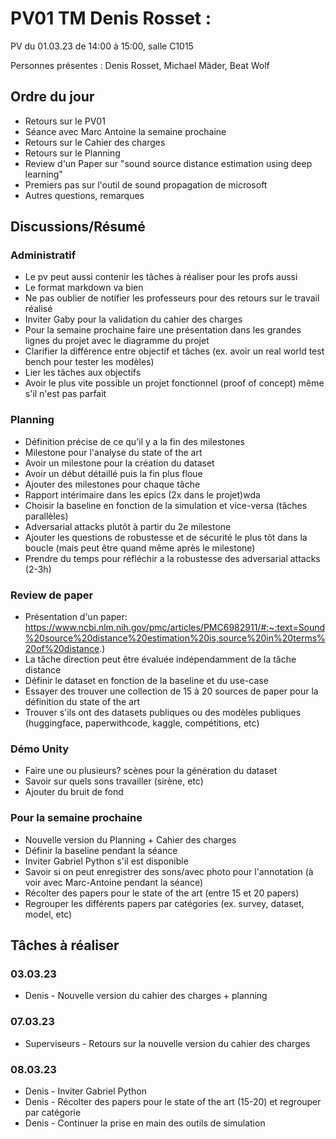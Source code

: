 # PV01 TM Denis Rosset :
PV du 01.03.23 de 14:00 à 15:00, salle C1015

Personnes présentes : Denis Rosset, Michael Mäder, Beat Wolf
## Ordre du jour
- Retours sur le PV01
- Séance avec Marc Antoine la semaine prochaine
- Retours sur le Cahier des charges
- Retours sur le Planning
- Review d'un Paper sur "sound source distance estimation using deep learning"
- Premiers pas sur l'outil de sound propagation de microsoft
- Autres questions, remarques

## Discussions/Résumé
### Administratif
- Le pv peut aussi contenir les tâches à réaliser pour les profs aussi
- Le format markdown va bien
- Ne pas oublier de notifier les professeurs pour des retours sur le travail réalisé
- Inviter Gaby pour la validation du cahier des charges 
- Pour la semaine prochaine faire une présentation dans les grandes lignes du projet avec le diagramme du projet
- Clarifier la différence entre objectif et tâches (ex. avoir un real world test bench pour tester les modèles)
- Lier les tâches aux objectifs 
- Avoir le plus vite possible un projet fonctionnel (proof of concept) même s'il n'est pas parfait

### Planning
- Définition précise de ce qu'il y a la fin des milestones
- Milestone pour l'analyse du state of the art
- Avoir un milestone pour la création du dataset
- Avoir un début détaillé puis la fin plus floue
- Ajouter des milestones pour chaque tâche
- Rapport intérimaire dans les epics (2x dans le projet)wda
- Choisir la baseline en fonction de la simulation et vice-versa (tâches parallèles)
- Adversarial attacks plutôt à partir du 2e milestone
- Ajouter les questions de robustesse et de sécurité le plus tôt dans la boucle (mais peut être quand même après le milestone)
- Prendre du temps pour réfléchir a la robustesse des adversarial attacks (2-3h)

### Review de paper
- Présentation d'un paper: https://www.ncbi.nlm.nih.gov/pmc/articles/PMC6982911/#:~:text=Sound%20source%20distance%20estimation%20is,source%20in%20terms%20of%20distance.)
- La tâche direction peut être évaluée indépendamment de la tâche distance
- Définir le dataset en fonction de la baseline et du use-case 
- Essayer des trouver une collection de 15 à 20 sources de paper pour la définition du state of the art 
- Trouver s'ils ont des datasets publiques ou des modèles publiques (huggingface, paperwithcode, kaggle, compétitions, etc)

### Démo Unity
- Faire une ou plusieurs? scènes pour la génération du dataset
- Savoir sur quels sons travailler (sirène, etc)
- Ajouter du bruit de fond

### Pour la semaine prochaine
- Nouvelle version du Planning + Cahier des charges
- Définir la baseline pendant la séance 
- Inviter Gabriel Python s'il est disponible
- Savoir si on peut enregistrer des sons/avec photo pour l'annotation (à voir avec Marc-Antoine pendant la séance)
- Récolter des papers pour le state of the art (entre 15 et 20 papers)
- Regrouper les différents papers par catégories (ex. survey, dataset, model, etc)

## Tâches à réaliser
### 03.03.23
- Denis - Nouvelle version du cahier des charges + planning
### 07.03.23
- Superviseurs - Retours sur la nouvelle version du cahier des charges
### 08.03.23
- Denis - Inviter Gabriel Python
- Denis - Récolter des papers pour le state of the art (15-20) et regrouper par catégorie
- Denis - Continuer la prise en main des outils de simulation

